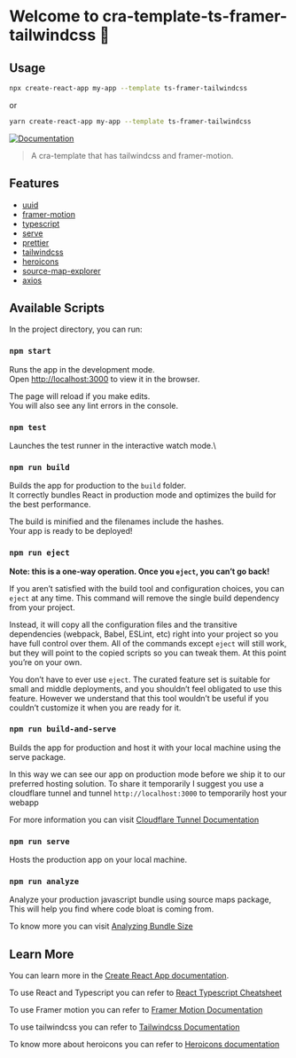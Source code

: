 # Welcome to cra-template-ts-framer-tailwindcss 👋

## Usage

```sh
npx create-react-app my-app --template ts-framer-tailwindcss
```

or

```sh
yarn create-react-app my-app --template ts-framer-tailwindcss
```

[![Documentation](https://img.shields.io/badge/documentation-yes-brightgreen.svg)](https://github.com/jeffrey125/cra-template-ts-framer-tailwind)

> A cra-template that has tailwindcss and framer-motion.

## Features

- [uuid](https://github.com/uuidjs/uuid)
- [framer-motion](https://www.framer.com/docs/)
- [typescript](https://react-typescript-cheatsheet.netlify.app/docs/basic/setup/)
- [serve](https://github.com/vercel/serve)
- [prettier](https://github.com/prettier/prettier)
- [tailwindcss](https://tailwindcss.com/docs/installation)
- [heroicons](https://github.com/tailwindlabs/heroicons)
- [source-map-explorer](https://github.com/danvk/source-map-explorer)
- [axios](https://github.com/axios/axios)

## Available Scripts

In the project directory, you can run:

### `npm start`

Runs the app in the development mode.\
Open [http://localhost:3000](http://localhost:3000) to view it in the browser.

The page will reload if you make edits.\
You will also see any lint errors in the console.

### `npm test`

Launches the test runner in the interactive watch mode.\

### `npm run build`

Builds the app for production to the `build` folder.\
It correctly bundles React in production mode and optimizes the build for the best performance.

The build is minified and the filenames include the hashes.\
Your app is ready to be deployed!

### `npm run eject`

**Note: this is a one-way operation. Once you `eject`, you can’t go back!**

If you aren’t satisfied with the build tool and configuration choices, you can `eject` at any time. This command will remove the single build dependency from your project.

Instead, it will copy all the configuration files and the transitive dependencies (webpack, Babel, ESLint, etc) right into your project so you have full control over them. All of the commands except `eject` will still work, but they will point to the copied scripts so you can tweak them. At this point you’re on your own.

You don’t have to ever use `eject`. The curated feature set is suitable for small and middle deployments, and you shouldn’t feel obligated to use this feature. However we understand that this tool wouldn’t be useful if you couldn’t customize it when you are ready for it.

### `npm run build-and-serve`

Builds the app for production and host it with your local machine using the serve package.

In this way we can see our app on production mode before we ship it to our preferred hosting solution.
To share it temporarily I suggest you use a cloudflare tunnel and tunnel `http://localhost:3000` to temporarily host your webapp

For more information you can visit [Cloudflare Tunnel Documentation](https://developers.cloudflare.com/cloudflare-one/connections/connect-apps/install-and-setup/tunnel-guide/)

### `npm run serve`

Hosts the production app on your local machine.

### `npm run analyze`

Analyze your production javascript bundle using source maps package, This will help you find where code bloat is coming from.

To know more you can visit [Analyzing Bundle Size](https://create-react-app.dev/docs/analyzing-the-bundle-size)

## Learn More

You can learn more in the [Create React App documentation](https://facebook.github.io/create-react-app/docs/getting-started).

To use React and Typescript you can refer to [React Typescript Cheatsheet](https://react-typescript-cheatsheet.netlify.app/docs/basic/setup/)

To use Framer motion you can refer to [Framer Motion Documentation](https://www.framer.com/docs/)

To use tailwindcss you can refer to [Tailwindcss Documentation](https://tailwindcss.com/docs/installation)

To know more about heroicons you can refer to [Heroicons documentation](https://github.com/tailwindlabs/heroicons#react)

